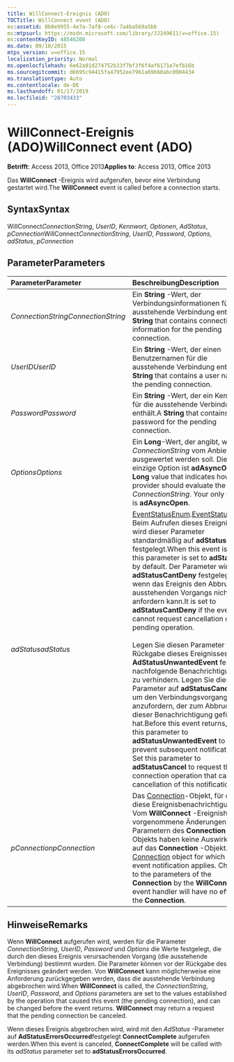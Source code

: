 ```yaml
---
title: WillConnect-Ereignis (ADO)
TOCTitle: WillConnect event (ADO)
ms:assetid: 8b0e9955-4e7a-7af8-ce6c-7a4ba569a5bb
ms:mtpsurl: https://msdn.microsoft.com/library/JJ249611(v=office.15)
ms:contentKeyID: 48546208
ms.date: 09/18/2015
mtps_version: v=office.15
localization_priority: Normal
ms.openlocfilehash: 6e62a01d274752b33f7bf3f6f4af6171e7efb16b
ms.sourcegitcommit: d6695c94415fa47952ee7961a69660abc0904434
ms.translationtype: Auto
ms.contentlocale: de-DE
ms.lasthandoff: 01/17/2019
ms.locfileid: "28703433"
---
```

# <a name="willconnect-event-ado"></a><span data-ttu-id="30ee2-102">WillConnect-Ereignis (ADO)</span><span class="sxs-lookup"><span data-stu-id="30ee2-102">WillConnect event (ADO)</span></span>

<span data-ttu-id="30ee2-103">**Betrifft**: Access 2013, Office 2013</span><span class="sxs-lookup"><span data-stu-id="30ee2-103">**Applies to**: Access 2013, Office 2013</span></span>

<span data-ttu-id="30ee2-104">Das **WillConnect** -Ereignis wird aufgerufen, bevor eine Verbindung gestartet wird.</span><span class="sxs-lookup"><span data-stu-id="30ee2-104">The **WillConnect** event is called before a connection starts.</span></span>

## <a name="syntax"></a><span data-ttu-id="30ee2-105">Syntax</span><span class="sxs-lookup"><span data-stu-id="30ee2-105">Syntax</span></span>

<span data-ttu-id="30ee2-106">WillConnect*ConnectionString*, *UserID*, *Kennwort*, *Optionen*, *AdStatus*, *pConnection*</span><span class="sxs-lookup"><span data-stu-id="30ee2-106">WillConnect*ConnectionString*, *UserID*, *Password*, *Options*, *adStatus*, *pConnection*</span></span>

## <a name="parameters"></a><span data-ttu-id="30ee2-107">Parameter</span><span class="sxs-lookup"><span data-stu-id="30ee2-107">Parameters</span></span>

|<span data-ttu-id="30ee2-108">Parameter</span><span class="sxs-lookup"><span data-stu-id="30ee2-108">Parameter</span></span>|<span data-ttu-id="30ee2-109">Beschreibung</span><span class="sxs-lookup"><span data-stu-id="30ee2-109">Description</span></span>|
|:--------|:----------|
|<span data-ttu-id="30ee2-110">*ConnectionString*</span><span class="sxs-lookup"><span data-stu-id="30ee2-110">*ConnectionString*</span></span> |<span data-ttu-id="30ee2-111">Ein **String** -Wert, der Verbindungsinformationen für die ausstehende Verbindung enthält.</span><span class="sxs-lookup"><span data-stu-id="30ee2-111">A **String** that contains connection information for the pending connection.</span></span>|
|<span data-ttu-id="30ee2-112">*UserID*</span><span class="sxs-lookup"><span data-stu-id="30ee2-112">*UserID*</span></span> |<span data-ttu-id="30ee2-113">Ein **String** -Wert, der einen Benutzernamen für die ausstehende Verbindung enthält.</span><span class="sxs-lookup"><span data-stu-id="30ee2-113">A **String** that contains a user name for the pending connection.</span></span>|
|<span data-ttu-id="30ee2-114">*Password*</span><span class="sxs-lookup"><span data-stu-id="30ee2-114">*Password*</span></span> |<span data-ttu-id="30ee2-115">Ein **String** -Wert, der ein Kennwort für die ausstehende Verbindung enthält.</span><span class="sxs-lookup"><span data-stu-id="30ee2-115">A **String** that contains a password for the pending connection.</span></span>|
|<span data-ttu-id="30ee2-116">*Options*</span><span class="sxs-lookup"><span data-stu-id="30ee2-116">*Options*</span></span> |<span data-ttu-id="30ee2-p101">Ein **Long**-Wert, der angibt, wie *ConnectionString* vom Anbieter ausgewertet werden soll. Die einzige Option ist **adAsyncOpen**.</span><span class="sxs-lookup"><span data-stu-id="30ee2-p101">A **Long** value that indicates how the provider should evaluate the *ConnectionString*. Your only option is **adAsyncOpen**.</span></span>|
|<span data-ttu-id="30ee2-119">*adStatus*</span><span class="sxs-lookup"><span data-stu-id="30ee2-119">*adStatus*</span></span> |<span data-ttu-id="30ee2-120">[EventStatusEnum](eventstatusenum.md).</span><span class="sxs-lookup"><span data-stu-id="30ee2-120">[EventStatusEnum](eventstatusenum.md).</span></span> <span data-ttu-id="30ee2-121">Beim Aufrufen dieses Ereignisses wird dieser Parameter standardmäßig auf **adStatusOK** festgelegt.</span><span class="sxs-lookup"><span data-stu-id="30ee2-121">When this event is called, this parameter is set to **adStatusOK** by default.</span></span> <span data-ttu-id="30ee2-122">Der Parameter wird auf **adStatusCantDeny** festgelegt, wenn das Ereignis den Abbruch des ausstehenden Vorgangs nicht anfordern kann.</span><span class="sxs-lookup"><span data-stu-id="30ee2-122">It is set to **adStatusCantDeny** if the event cannot request cancellation of the pending operation.</span></span><br/><br/><span data-ttu-id="30ee2-p103">Legen Sie diesen Parameter vor der Rückgabe dieses Ereignisses auf **AdStatusUnwantedEvent** fest, um nachfolgende Benachrichtigungen zu verhindern. Legen Sie diesen Parameter auf **adStatusCancel** fest, um den Verbindungsvorgang anzufordern, der zum Abbruch dieser Benachrichtigung geführt hat.</span><span class="sxs-lookup"><span data-stu-id="30ee2-p103">Before this event returns, set this parameter to **adStatusUnwantedEvent** to prevent subsequent notifications. Set this parameter to **adStatusCancel** to request the connection operation that caused cancellation of this notification.</span></span>|
|<span data-ttu-id="30ee2-125">*pConnection*</span><span class="sxs-lookup"><span data-stu-id="30ee2-125">*pConnection*</span></span> |<span data-ttu-id="30ee2-p104">Das [Connection](connection-object-ado.md)-Objekt, für das diese Ereignisbenachrichtigung gilt. Vom **WillConnect** -Ereignishandler vorgenommene Änderungen an den Parametern des **Connection** -Objekts haben keine Auswirkungen auf das **Connection** -Objekt.</span><span class="sxs-lookup"><span data-stu-id="30ee2-p104">The [Connection](connection-object-ado.md) object for which this event notification applies. Changes to the parameters of the **Connection** by the **WillConnect** event handler will have no effect on the **Connection**.</span></span>|

## <a name="remarks"></a><span data-ttu-id="30ee2-128">Hinweise</span><span class="sxs-lookup"><span data-stu-id="30ee2-128">Remarks</span></span>

<span data-ttu-id="30ee2-p105">Wenn **WillConnect** aufgerufen wird, werden für die Parameter *ConnectionString*, *UserID*, *Password* und *Options* die Werte festgelegt, die durch den dieses Ereignis verursachenden Vorgang (die ausstehende Verbindung) bestimmt wurden. Die Parameter können vor der Rückgabe des Ereignisses geändert werden. Von **WillConnect** kann möglicherweise eine Anforderung zurückgegeben werden, dass die ausstehende Verbindung abgebrochen wird.</span><span class="sxs-lookup"><span data-stu-id="30ee2-p105">When **WillConnect** is called, the *ConnectionString*, *UserID*, *Password*, and *Options* parameters are set to the values established by the operation that caused this event (the pending connection), and can be changed before the event returns. **WillConnect** may return a request that the pending connection be canceled.</span></span>

<span data-ttu-id="30ee2-131">Wenn dieses Ereignis abgebrochen wird, wird mit den *AdStatus* -Parameter auf **AdStatusErrorsOccurred**festgelegt **ConnectComplete** aufgerufen werden.</span><span class="sxs-lookup"><span data-stu-id="30ee2-131">When this event is canceled, **ConnectComplete** will be called with its *adStatus* parameter set to **adStatusErrorsOccurred**.</span></span>

